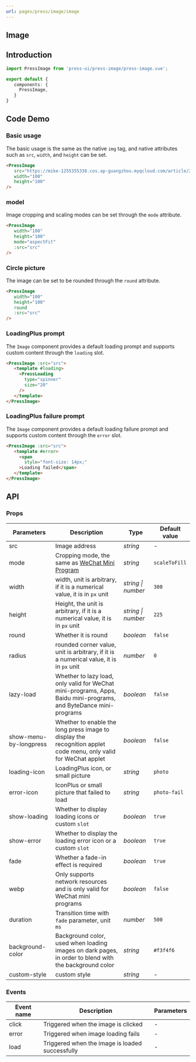 ```yaml
---
url: pages/press/image/image
---
```


## Image 


## Introduction

```ts
import PressImage from 'press-ui/press-image/press-image.vue';

export default {
   components: {
     PressImage,
   }
}
```

## Code Demo

### Basic usage

The basic usage is the same as the native `img` tag, and native attributes such as `src`, `width`, and `height` can be set.

```html
<PressImage
   src="https://mike-1255355338.cos.ap-guangzhou.myqcloud.com/article/2023/10/own_mike_356f9fd1f505c35fa6.jpg"
   width="100"
   height="100"
/>
```

### model

Image cropping and scaling modes can be set through the `mode` attribute.

```html
<PressImage
   width="100"
   height="100"
   mode="aspectFit"
   :src="src"
/>
```

### Circle picture

The image can be set to be rounded through the `round` attribute.

```html
<PressImage
   width="100"
   height="100"
   round
   :src="src"
/>
```
### LoadingPlus prompt

The `Image` component provides a default loading prompt and supports custom content through the `loading` slot.

```html
<PressImage :src="src">
   <template #loading>
     <PressLoading
       type="spinner"
       size="20"
     />
   </template>
</PressImage>
```

### LoadingPlus failure prompt

The `Image` component provides a default loading failure prompt and supports custom content through the `error` slot.

```html
<PressImage :src="src">
   <template #error>
     <span
       style="font-size: 14px;"
     >Loading failed</span>
   </template>
</PressImage>
```


## API

### Props

| Parameters             | Description                                                                                                             | Type               | Default value |
| ---------------------- | ----------------------------------------------------------------------------------------------------------------------- | ------------------ | ------------- |
| src                    | Image address                                                                                                           | _string_           | -             |
| mode                   | Cropping mode, the same as [WeChat Mini Program](https://developers.weixin.qq.com/miniprogram/dev/component/image.html) | _string_           | `scaleToFill` |
| width                  | width, unit is arbitrary, if it is a numerical value, it is in `px` unit                                                | _string \| number_ | `300`         |
| height                 | Height, the unit is arbitrary, if it is a numerical value, it is in `px` unit                                           | _string \| number_ | `225`         |
| round                  | Whether it is round                                                                                                     | _boolean_          | `false`       |
| radius                 | rounded corner value, unit is arbitrary, if it is a numerical value, it is in `px` unit                                 | _number_           | `0`           |
| lazy-load              | Whether to lazy load, only valid for WeChat mini-programs, Apps, Baidu mini-programs, and ByteDance mini-programs       | _boolean_          | `false`       |
| show-menu-by-longpress | Whether to enable the long press image to display the recognition applet code menu, only valid for WeChat applet        | _boolean_          | `false`       |
| loading-icon           | LoadingPlus icon, or small picture                                                                                          | _string_           | `photo`       |
| error-icon             | IconPlus or small picture that failed to load                                                                               | _string_           | `photo-fail`  |
| show-loading           | Whether to display loading icons or custom `slot`                                                                       | _boolean_          | `true`        |
| show-error             | Whether to display the loading error icon or a custom `slot`                                                            | _boolean_          | `true`        |
| fade                   | Whether a fade-in effect is required                                                                                    | _boolean_          | `true`        |
| webp                   | Only supports network resources and is only valid for WeChat mini programs                                              | _boolean_          | `false`       |
| duration               | Transition time with `fade` parameter, unit `ms`                                                                        | _number_           | `500`         |
| background-color       | Background color, used when loading images on dark pages, in order to blend with the background color                   | _string_           | `#f3f4f6`     |
| custom-style           | custom style                                                                                                            | _string_           | -             |



### Events

| Event name | Description                                     | Parameters |
| ---------- | ----------------------------------------------- | ---------- |
| click      | Triggered when the image is clicked             | -          |
| error      | Triggered when image loading fails              | -          |
| load       | Triggered when the image is loaded successfully | -          |
